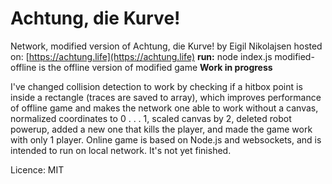 # Achtung, die Kurve!

Network, modified version of Achtung, die Kurve! by Eigil Nikolajsen hosted on: [https://achtung.life](https://achtung.life)
**run:** node index.js
modified-offline is the offline version of modified game
**Work in progress**

I've changed collision detection to work by checking if a hitbox point is inside a rectangle (traces are saved to array), which improves performance of offline game and makes the network one able to work without a canvas, normalized coordinates to 0 . . . 1, scaled canvas by 2, deleted robot powerup, added a new one that kills the player, and made the game work with only 1 player. Online game is based on Node.js and websockets, and is intended to run on local network. It's not yet finished.

Licence: MIT

